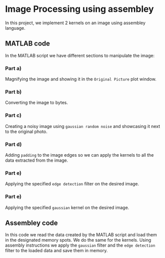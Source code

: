 # Image Processing using assembley 
In this project, we implement 2 kernels on an image using assembley language.

## MATLAB code 
In the MATLAB script we have different sections to manipulate the image:

### Part a) 
Magnifying the image and showing it in the `Original Picture` plot window.

### Part b) 
Converting the image to bytes.

### Part c) 
Creating a noisy image using `gaussian random noise` and showcasing it next to the original photo.

### Part d) 
Adding `padding` to the image edges so we can apply the kernels to all the data extracted from the image.

### Part e) 
Applying the specified `edge detection` filter on the desired image.

### Part e) 
Applying the specified `gaussian` kernel on the desired image.

## Assembley code 
In this code we read the data created by the MATLAB script and load them in the designated memory spots. We do the same for the kernels.
Using assembly instructions we apply the `gaussian` filter and the `edge detection` filter to the loaded data and save them in memory.

